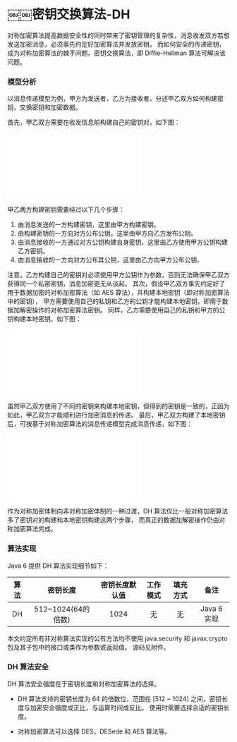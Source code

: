 ￼￼密钥交换算法-DH
===

对称加密算法提高数据安全性的同时带来了密钥管理的复杂性，消息收发双方若想发送加密消息，必须事先约定好加密算法并发放密钥。
而如何安全的传递密钥，成为对称加密算法的棘手问题。密钥交换算法，即 Diffie-Hellman 算法可解决该问题。

### 模型分析

以消息传递模型为例，甲方为发送者，乙方为接收者，分述甲乙双方如何构建密钥，交换密钥和加密数据。

首先，甲乙双方需要在收发信息前构建自己的密钥对，如下图：

![alt text](img/3.1.1-key.md)

甲乙两方构建密钥需要经过以下几个步骤：
1. 由消息发送的一方构建密钥，这里由甲方构建密钥。
2. 由构建密钥的一方向对方公布公钥，这里由甲方向乙方发布公钥。
3. 由消息接收的一方通过对方公钥构建自身密钥，这里由乙方使用甲方公钥构建乙方密钥。
4. 由消息接收的一方向对方公布其公钥，这里由乙方向甲方公布公钥。

注意，乙方构建自己的密钥对必须使用甲方公钥作为参数，否则无法确保甲乙双方获得同一个私密密钥，消息加密更无从谈起。
其次，假设甲乙双方事先约定好了用于数据加密的对称加密算法（如 AES 算法），并构建本地密钥（即对称加密算法中的密钥），
甲方需要使用自己的私钥和乙方的公钥才能构建本地密钥，即用于数据加解密操作的对称加密算法密钥。
同样，乙方需要使用自己的私钥和甲方的公钥构建本地密钥。如下图：

![alt text](img/3.1.2-key.md)

虽然甲乙双方使用了不同的密钥来构建本地密钥，但得到的密钥是一致的，正因为如此，甲乙双方才能顺利进行加密消息的传递。
最后，甲乙双方构建了本地密钥后，可按基于对称加密算法的消息传递模型完成消息传递，如下图：

![alt text](img/3.1.3-key.md)

作为对称加密体制向非对称加密体制的一种过渡，DH 算法仅比一般对称加密算法多了密钥对的构建和本地密钥构建这两个步骤，
而真正的数据加解密操作仍由对称加密算法完成。

### 算法实现

Java 6 提供 DH 算法实现细节如下：

| 算法     | 密钥长度            | 密钥长度默认值  | 工作模式 | 填充方式 |    备注    |
|:-------:|:------------------:|:-------------:|:-------:|:------:|:---------:|
| DH      | 512~1024(64的倍数)  | 1024          | 无      | 无      | Java 6 实现|

本文约定所有非对称算法实现的公有方法均不使用 java.security 和 javax.crypto 包及其子包中的接口或类作为参数或返回值。
源码见附件。

### DH 算法安全

DH 算法安全强度在于密钥长度和对称加密算法的选择。

- DH 算法支持的密钥长度为 64 的倍数位，范围在 [512 ~ 1024] 之间，密钥长度与加密安全强度成正比，与运算时间成反比。
使用时需要选择合适的密钥长度。

- 对称加密算法可以选择 DES，DESede 和 AES 算法等。
